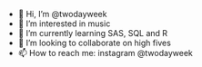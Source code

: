 - 👋 Hi, I’m @twodayweek
- 👀 I’m interested in music
- 🌱 I’m currently learning SAS, SQL and R
- 💞️ I’m looking to collaborate on high fives
- 📫 How to reach me: instagram @twodayweek 

<!---
twodayweek/twodayweek is a ✨ special ✨ repository because its `README.md` (this file) appears on your GitHub profile.
You can click the Preview link to take a look at your changes.
--->
